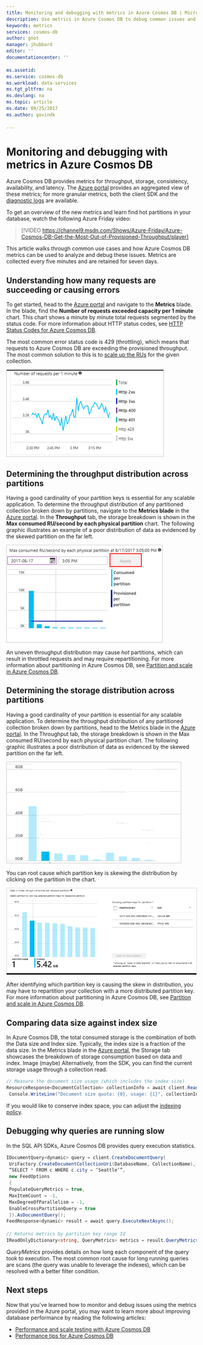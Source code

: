 ```yaml
---
title: Monitoring and debugging with metrics in Azure Cosmos DB | Microsoft Docs
description: Use metrics in Azure Cosmos DB to debug common issues and monitor the database.
keywords: metrics
services: cosmos-db
author: gnot
manager: jhubbard
editor: ''
documentationcenter: ''

ms.assetid: 
ms.service: cosmos-db
ms.workload: data-services
ms.tgt_pltfrm: na
ms.devlang: na
ms.topic: article
ms.date: 09/25/2017
ms.author: govindk

---
```


# Monitoring and debugging with metrics in Azure Cosmos DB

Azure Cosmos DB provides metrics for throughput, storage, consistency, availability, and latency. The [Azure portal](https://portal.azure.com) provides an aggregated view of these metrics; for more granular metrics, both the client SDK and the [diagnostic logs](./logging.md) are available.

To get an overview of the new metrics and learn find hot partitions in your database, watch the following  Azure Friday video:

> [!VIDEO https://channel9.msdn.com/Shows/Azure-Friday/Azure-Cosmos-DB-Get-the-Most-Out-of-Provisioned-Throughput/player]
> 

This article walks through common use cases and how Azure Cosmos DB metrics can be used to analyze and debug these issues. Metrics are collected every five minutes and are retained for seven days.

## Understanding how many requests are succeeding or causing errors

To get started, head to the [Azure portal](https://portal.azure.com) and navigate to the **Metrics** blade. In the blade, find the **Number of requests exceeded capacity per 1 minute** chart. This chart shows a minute by minute total requests segmented by the status code. For more information about HTTP status codes, see [HTTP Status Codes for Azure Cosmos DB](https://docs.microsoft.com/rest/api/documentdb/http-status-codes-for-documentdb).

The most common error status code is 429 (throttling), which means that requests to Azure Cosmos DB are exceeding the provisioned throughput. The most common solution to this is to [scale up the RUs](./set-throughput.md) for the given collection.

![Number of requests per minute](media/use-metrics/metrics-12.png)

## Determining the throughput distribution across partitions

Having a good cardinality of your partition keys is essential for any scalable application. To determine the throughput distribution of any partitioned collection broken down by partitions, navigate to the **Metrics blade** in the [Azure portal](https://portal.azure.com). In the **Throughput** tab, the storage breakdown is shown in the **Max consumed RU/second by each physical partition** chart. The following graphic illustrates an example of a poor distribution of data as evidenced by the skewed partition on the far left. 

![Single partition seeing heavy usage at 3:05 PM](media/use-metrics/metrics-17.png)

An uneven throughput distribution may cause *hot* partitions, which can result in throttled requests and may require repartitioning. For more information about partitioning in Azure Cosmos DB, see [Partition and scale in Azure Cosmos DB](./partition-data.md).

## Determining the storage distribution across partitions

Having a good cardinality of your partition is essential for any scalable application. To determine the throughput distribution of any partitioned collection broken down by partitions, head to the Metrics blade in the [Azure portal](https://portal.azure.com). In the Throughput tab, the storage breakdown is shown in the Max consumed RU/second by each physical partition chart. The following graphic illustrates a poor distribution of data as evidenced by the skewed partition on the far left. 

![Example of poor data distribution](media/use-metrics/metrics-07.png)

You can root cause which partition key is skewing the distribution by clicking on the partition in the chart. 

![Partition key is skewing the distribution](media/use-metrics/metrics-05.png)

After identifying which partition key is causing the skew in distribution, you may have to repartition your collection with a more distributed partition key. For more information about partitioning in Azure Cosmos DB, see [Partition and scale in Azure Cosmos DB](./partition-data.md).

## Comparing data size against index size

In Azure Cosmos DB, the total consumed storage is the combination of both the Data size and Index size. Typically, the index size is a fraction of the data size. In the Metrics blade in the [Azure portal](https://portal.azure.com), the Storage tab showcases the breakdown of storage consumption based on data and index. 
Image (maybe)
Alternatively, from the SDK, you can find the current storage usage through a collection read.
```csharp
// Measure the document size usage (which includes the index size)  
ResourceResponse<DocumentCollection> collectionInfo = await client.ReadDocumentCollectionAsync(UriFactory.CreateDocumentCollectionUri("db", "coll")); 
 Console.WriteLine("Document size quota: {0}, usage: {1}", collectionInfo.DocumentQuota, collectionInfo.DocumentUsage);
``` 
If you would like to conserve index space, you can adjust the [indexing policy](./indexing-policies.md).

## Debugging why queries are running slow

In the SQL API SDKs, Azure Cosmos DB provides query execution statistics. 

```csharp
IDocumentQuery<dynamic> query = client.CreateDocumentQuery(
 UriFactory.CreateDocumentCollectionUri(DatabaseName, CollectionName), 
 “SELECT * FROM c WHERE c.city = ‘Seattle’”, 
 new FeedOptions 
 { 
 PopulateQueryMetrics = true, 
 MaxItemCount = -1, 
 MaxDegreeOfParallelism = -1, 
 EnableCrossPartitionQuery = true 
 }).AsDocumentQuery();
FeedResponse<dynamic> result = await query.ExecuteNextAsync();

// Returns metrics by partition key range Id 
IReadOnlyDictionary<string, QueryMetrics> metrics = result.QueryMetrics;
```

*QueryMetrics* provides details on how long each component of the query took to execution. The most common root cause for long running queries are scans (the query was unable to leverage the indexes), which can be resolved with a better filter condition.

## Next steps

Now that you've learned how to monitor and debug issues using the metrics provided in the Azure portal, you may want to learn more about improving database performance by reading the following articles:

* [Performance and scale testing with Azure Cosmos DB](performance-testing.md)
* [Performance tips for Azure Cosmos DB](performance-tips.md)
